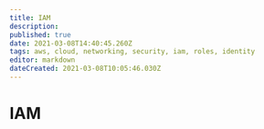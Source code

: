 ```yaml
---
title: IAM
description: 
published: true
date: 2021-03-08T14:40:45.260Z
tags: aws, cloud, networking, security, iam, roles, identity
editor: markdown
dateCreated: 2021-03-08T10:05:46.030Z
---
```


# IAM